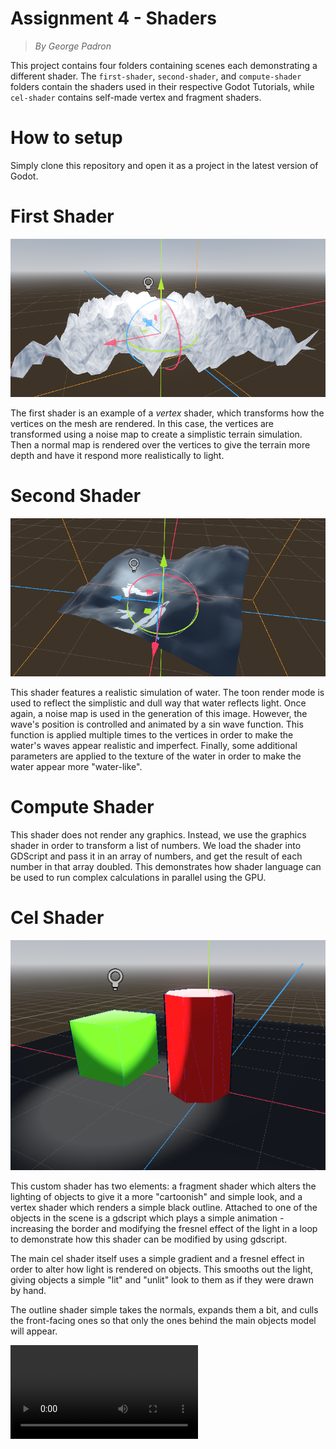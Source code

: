 # Assignment 4 - Shaders
> *By George Padron*

This project contains four folders containing scenes each demonstrating a different shader. The `first-shader`, `second-shader`, and `compute-shader` folders contain the shaders used in their respective Godot Tutorials, while `cel-shader` contains self-made vertex and fragment shaders. 

# How to setup
Simply clone this repository and open it as a project in the latest version of Godot. 
# First Shader
![First Shader](first-shader.png)

The first shader is an example of a *vertex* shader, which transforms how the vertices on the mesh are rendered. In this case, the vertices are transformed using a noise map to create a simplistic terrain simulation. Then a normal map is rendered over the vertices to give the terrain more depth and have it respond more realistically to light. 
# Second Shader
![Second Shader](second-shader.png)

This shader features a realistic simulation of water. The toon render mode is used to reflect the simplistic and dull way that water reflects light. Once again, a noise map is used in the generation of this image. However, the wave's position is controlled and animated by a sin wave function. This function is applied multiple times to the vertices in order to make the water's waves appear realistic and imperfect. Finally, some additional parameters are applied to the texture of the water in order to make the water appear more "water-like". 

# Compute Shader

This shader does not render any graphics. Instead, we use the graphics shader in order to transform a list of numbers. We load the shader into GDScript and pass it in an array of numbers, and get the result of each number in that array doubled. This demonstrates how shader language can be used to run complex calculations in parallel using the GPU. 

# Cel Shader
![Cel Shader](cel-shader.png)

This custom shader has two elements: a fragment shader which alters the lighting of objects to give it a more "cartoonish" and simple look, and a vertex shader which renders a simple black outline. Attached to one of the objects in the scene is a gdscript which plays a simple animation - increasing the border and modifying the fresnel effect of the light in a loop to demonstrate how this shader can be modified by using gdscript. 

The main cel shader itself uses a simple gradient and a fresnel effect in order to alter how light is rendered on objects. This smooths out the light, giving objects a simple "lit" and "unlit" look to them as if they were drawn by hand. 

The outline shader simple takes the normals, expands them a bit, and culls the front-facing ones so that only the ones behind the main objects model will appear. 

![Video Demonstration](video.webm)
